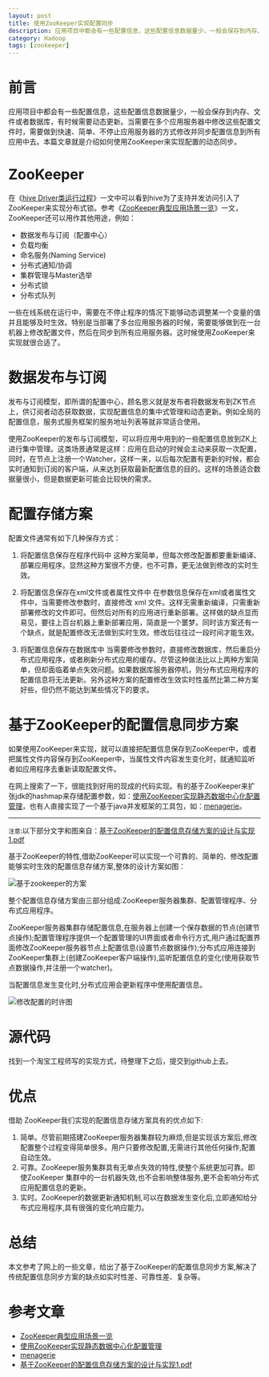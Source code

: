 ```yaml
---
layout: post
title: 使用ZooKeeper实现配置同步
description: 应用项目中都会有一些配置信息，这些配置信息数据量少，一般会保存到内存、文件或者数据库，有时候需要动态更新。当需要在多个应用服务器中修改这些配置文件时，需要做到快速、简单、不停止应用服务器的方式修改并同步配置信息到所有应用中去。本篇文章就是介绍如何使用ZooKeeper来实现配置的动态同步。
category: Hadoop
tags: [zookeeper]
---
```


# 前言

应用项目中都会有一些配置信息，这些配置信息数据量少，一般会保存到内存、文件或者数据库，有时候需要动态更新。当需要在多个应用服务器中修改这些配置文件时，需要做到快速、简单、不停止应用服务器的方式修改并同步配置信息到所有应用中去。本篇文章就是介绍如何使用ZooKeeper来实现配置的动态同步。

# ZooKeeper

在《[hive Driver类运行过程]()》一文中可以看到hive为了支持并发访问引入了ZooKeeper来实现分布式锁。参考《[ZooKeeper典型应用场景一览](http://rdc.taobao.com/team/jm/archives/1232)》一文，ZooKeeper还可以用作其他用途，例如：

- 数据发布与订阅（配置中心）
- 负载均衡
- 命名服务(Naming Service)
- 分布式通知/协调
- 集群管理与Master选举
- 分布式锁
- 分布式队列

<!-- more -->

一些在线系统在运行中，需要在不停止程序的情况下能够动态调整某一个变量的值并且能够及时生效。特别是当部署了多台应用服务器的时候，需要能够做到在一台机器上修改配置文件，然后在同步到所有应用服务器。这时候使用ZooKeeper来实现就很合适了。

# 数据发布与订阅

发布与订阅模型，即所谓的配置中心，顾名思义就是发布者将数据发布到ZK节点上，供订阅者动态获取数据，实现配置信息的集中式管理和动态更新。例如全局的配置信息，服务式服务框架的服务地址列表等就非常适合使用。

使用ZooKeeper的发布与订阅模型，可以将应用中用到的一些配置信息放到ZK上进行集中管理。这类场景通常是这样：应用在启动的时候会主动来获取一次配置，同时，在节点上注册一个Watcher，这样一来，以后每次配置有更新的时候，都会实时通知到订阅的客户端，从来达到获取最新配置信息的目的。这样的场景适合数据量很小，但是数据更新可能会比较快的需求。

# 配置存储方案

配置文件通常有如下几种保存方式：

1. 将配置信息保存在程序代码中
这种方案简单，但每次修改配置都要重新编译、部署应用程序。显然这种方案很不方便，也不可靠，更无法做到修改的实时生效。

2. 将配置信息保存在xml文件或者属性文件中
在参数信息保存在xml或者属性文件中，当需要修改参数时，直接修改 xml 文件。这样无需重新编译，只需重新部署修改的文件即可。但然后对所有的应用进行重新部署。这样做的缺点显而易见，要往上百台机器上重新部署应用，简直是一个噩梦。同时该方案还有一个缺点，就是配置修改无法做到实时生效。修改后往往过一段时间才能生效。

3. 将配置信息保存在数据库中
当需要修改参数时，直接修改数据库，然后重启分布式应用程序，或者刷新分布式应用的缓存。尽管这种做法比以上两种方案简单，但却面临着单点失效问题。如果数据库服务器停机，则分布式应用程序的配置信息将无法更新。另外这种方案的配置修改生效实时性虽然比第二种方案好些，但仍然不能达到某些情况下的要求。

# 基于ZooKeeper的配置信息同步方案

如果使用ZooKeeper来实现，就可以直接把配置信息保存到ZooKeeper中，或者把属性文件内容保存到ZooKeeper中，当属性文件内容发生变化时，就通知监听者如应用程序去重新读取配置文件。

在网上搜索了一下，很能找到好用的现成的代码实现。有的基于ZooKeeper来扩张jdk的hashmap来存储配置参数，如：[使用ZooKeeper实现静态数据中心化配置管理](http://melin.iteye.com/blog/899435)，也有人直接实现了一个基于java并发框架的工具包，如：[menagerie](https://github.com/openUtility/menagerie)。

---
`注意`:以下部分文字和图来自：[基于ZooKeeper的配置信息存储方案的设计与实现1.pdf](http://www.code365.org/wp-content/uploads/2012/02/%E5%9F%BA%E4%BA%8EZooKeeper%E7%9A%84%E9%85%8D%E7%BD%AE%E4%BF%A1%E6%81%AF%E5%AD%98%E5%82%A8%E6%96%B9%E6%A1%88%E7%9A%84%E8%AE%BE%E8%AE%A1%E4%B8%8E%E5%AE%9E%E7%8E%B01.pdf)

基于ZooKeeper的特性,借助ZooKeeper可以实现一个可靠的、简单的、修改配置能够实时生效的配置信息存储方案,整体的设计方案如图：

![基于zookeeper的方案](http://javachen-rs.qiniudn.com/images/2013/zookeeper-01.jpg)

整个配置信息存储方案由三部分组成:ZooKeeper服务器集群、配置管理程序、分布式应用程序。

ZooKeeper服务器集群存储配置信息,在服务器上创建一个保存数据的节点(创建节点操作);配置管理程序提供一个配置管理的UI界面或者命令行方式,用户通过配置界面修改ZooKeeper服务器节点上配置信息(设置节点数据操作);分布式应用连接到ZooKeeper集群上(创建ZooKeeper客户端操作),监听配置信息的变化(使用获取节点数据操作,并注册一个watcher)。

当配置信息发生变化时,分布式应用会更新程序中使用配置信息。

![修改配置的时许图](http://javachen-rs.qiniudn.com/images/2013/zookeeper-02.jpg)

# 源代码

找到一个淘宝工程师写的实现方式，待整理下之后，提交到github上去。

# 优点

借助 ZooKeeper我们实现的配置信息存储方案具有的优点如下:

1. 简单。尽管前期搭建ZooKeeper服务器集群较为麻烦,但是实现该方案后,修改配置整个过程变得简单很多。用户只要修改配置,无需进行其他任何操作,配置自动生效。
2. 可靠。ZooKeeper服务集群具有无单点失效的特性,使整个系统更加可靠。即使ZooKeeper 集群中的一台机器失效,也不会影响整体服务,更不会影响分布式应用配置信息的更新。
3. 实时。ZooKeeper的数据更新通知机制,可以在数据发生变化后,立即通知给分布式应用程序,具有很强的变化响应能力。

# 总结

本文参考了网上的一些文章，给出了基于ZooKeeper的配置信息同步方案,解决了传统配置信息同步方案的缺点如实时性差、可靠性差、复杂等。

# 参考文章
- [ZooKeeper典型应用场景一览](http://rdc.taobao.com/team/jm/archives/1232)
- [使用ZooKeeper实现静态数据中心化配置管理](http://melin.iteye.com/blog/899435)
- [menagerie](https://github.com/openUtility/menagerie)
- [基于ZooKeeper的配置信息存储方案的设计与实现1.pdf](http://www.code365.org/wp-content/uploads/2012/02/%E5%9F%BA%E4%BA%8EZooKeeper%E7%9A%84%E9%85%8D%E7%BD%AE%E4%BF%A1%E6%81%AF%E5%AD%98%E5%82%A8%E6%96%B9%E6%A1%88%E7%9A%84%E8%AE%BE%E8%AE%A1%E4%B8%8E%E5%AE%9E%E7%8E%B01.pdf)
